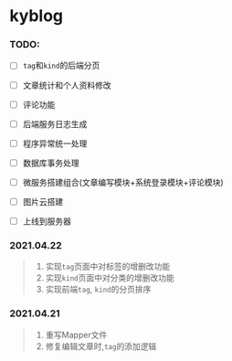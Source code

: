 # kyblog

### TODO:
- [ ] `tag`和`kind`的后端分页
- [ ] 文章统计和个人资料修改
- [ ] 评论功能
- [ ] 后端服务日志生成
- [ ] 程序异常统一处理
- [ ] 数据库事务处理
- [ ] 微服务搭建组合(文章编写模块+系统登录模块+评论模块)
- [ ] 图片云搭建
- [ ] 上线到服务器


### 2021.04.22
> 1. 实现`tag`页面中对标签的增删改功能
> 2. 实现`kind`页面中对分类的增删改功能
> 3. 实现前端`tag`, `kind`的分页排序

### 2021.04.21
> 1. 重写Mapper文件
> 2. 修复编辑文章时,`tag`的添加逻辑